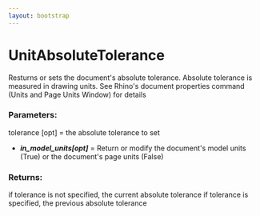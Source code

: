 ```yaml
---
layout: bootstrap
---
```


# UnitAbsoluteTolerance

Resturns or sets the document's absolute tolerance. Absolute tolerance
        is measured in drawing units. See Rhino's document properties command
        (Units and Page Units Window) for details
        

### Parameters:

tolerance [opt] = the absolute tolerance to set
- ***in_model_units[opt]*** = Return or modify the document's model units (True)
                      or the document's page units (False)
        

### Returns:


if tolerance is not specified, the current absolute tolerance
if tolerance is specified, the previous absolute tolerance
        
